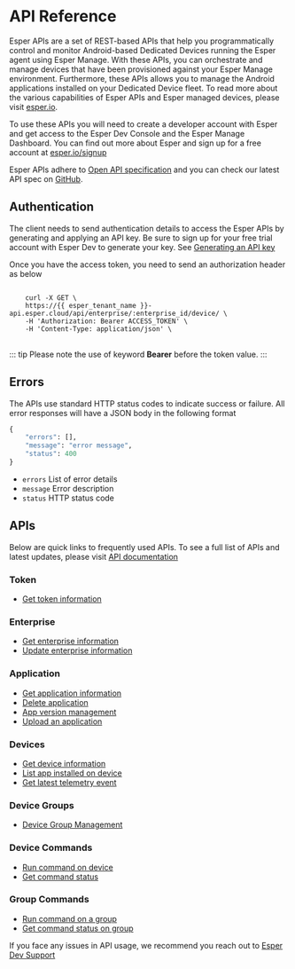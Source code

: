 # API Reference <Badge text="Preview Release" type="tip"/>

Esper APIs are a set of REST-based APIs that help you programmatically control and monitor Android-based Dedicated Devices running the Esper agent using Esper Manage. With these APIs, you can orchestrate and manage devices that have been provisioned against your Esper Manage environment. Furthermore, these APIs allows you to manage the Android applications installed on your Dedicated Device fleet. To read more about the various capabilities of Esper APIs and Esper managed devices, please visit [esper.io](https://esper.io).

To use these APIs you will need to create a developer account with Esper and get access to the Esper Dev Console and the Esper Manage Dashboard. You can find out more about Esper and sign up for a free account at [esper.io/signup](https://esper.io/signup)

Esper APIs adhere to [Open API specification](https://swagger.io/docs/specification/about/) and you can check our latest API spec on [GitHub](https://github.com/esper-io/esper-api-spec).

## Authentication

The client needs to send authentication details to access the Esper APIs by generating and applying an API key. Be sure to sign up for your free trial account with Esper Dev to generate your key. See [Generating an API key](./module/genpikey.md)

Once you have the access token, you need to send an authorization header as below

<div class="language-sh">
<pre>
<code>
    curl -X GET \
    https://{{ esper_tenant_name }}-api.esper.cloud/api/enterprise/:enterprise_id/device/ \
    -H 'Authorization: Bearer ACCESS_TOKEN' \
    -H 'Content-Type: application/json' \
</code>
</pre>
</div>

::: tip Please note the use of keyword **Bearer** before the token value. :::

## Errors

The APIs use standard HTTP status codes to indicate success or failure. All error responses will have a JSON body in the following format

```python
{
    "errors": [],
    "message": "error message",
    "status": 400
}
```

- `errors` List of error details
- `message` Error description
- `status` HTTP status code

## APIs

Below are quick links to frequently used APIs. To see a full list of APIs and latest updates, please visit [API documentation](https://api.esper.io)

### Token

- [Get token information](https://api.esper.io/#tag/Token)

### Enterprise

- [Get enterprise information](https://api.esper.io/#tag/Enterprise)
- [Update enterprise information](https://api.esper.io/#operation/partialUpdateEnterprise)

### Application

- [Get application information](https://api.esper.io/#tag/Application)
- [Delete application](https://api.esper.io/#operation/deleteApplication)
- [App version management](https://api.esper.io/#operation/getAppVersions)
- [Upload an application](https://api.esper.io/#operation/upload)

### Devices

- [Get device information](https://api.esper.io/#tag/Device)
- [List app installed on device](https://api.esper.io/#operation/getAppInstalls)
- [Get latest telemetry event](https://api.esper.io/#operation/getDeviceEvent)

### Device Groups

- [Device Group Management](https://api.esper.io/#tag/Device-Group)

### Device Commands

- [Run command on device](https://api.esper.io/#operation/runCommand)
- [Get command status](https://api.esper.io/#operation/getCommand)

### Group Commands

- [Run command on a group](https://api.esper.io/#operation/runGroupCommand)
- [Get command status on group](https://api.esper.io/#operation/getGroupCommand)

If you face any issues in API usage, we recommend you reach out to [Esper Dev Support](./support.md)
